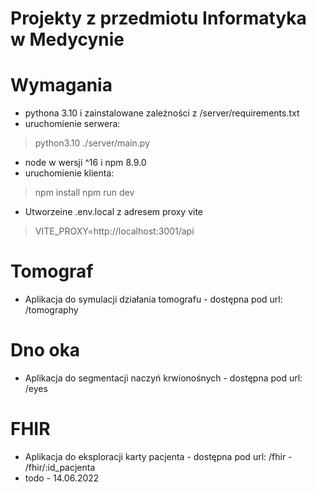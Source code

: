 # Projekty z przedmiotu Informatyka w Medycynie

# Wymagania 
- pythona 3.10 i zainstalowane zależności z /server/requirements.txt
- uruchomienie serwera:
> python3.10 ./server/main.py
- node w wersji ^16 i npm 8.9.0 
- uruchomienie klienta:
> npm install
> npm run dev
- Utworzeine .env.local z adresem proxy vite
> VITE_PROXY=http://localhost:3001/api

# Tomograf
- Aplikacja do symulacji działania tomografu - dostępna pod url: /tomography

# Dno oka
- Aplikacja do segmentacji naczyń krwionośnych - dostępna pod url: /eyes

# FHIR
- Aplikacja do eksploracji karty pacjenta - dostępna pod url: /fhir - /fhir/:id_pacjenta
- todo - 14.06.2022
